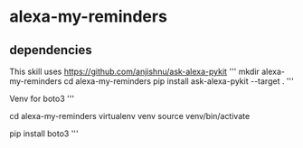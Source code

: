 # alexa-my-reminders

## dependencies
This skill uses https://github.com/anjishnu/ask-alexa-pykit
'''
mkdir alexa-my-reminders
cd alexa-my-reminders
pip install ask-alexa-pykit --target .
'''

Venv for boto3
'''

cd alexa-my-reminders
virtualenv venv
source venv/bin/activate

pip install boto3
'''